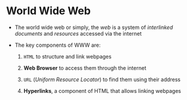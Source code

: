 # World Wide Web

- The world wide web or simply, the *web* is a system of *interlinked documents*
and *resources* accessed via the internet

- The key components of WWW are:

    1. `HTML` to structure and link webpages

    2. **Web Browser** to access them through the internet

    3. `URL` (*Uniform Resource Locator*) to find them using their address

    4. **Hyperlinks**, a component of HTML that allows linking webpages
